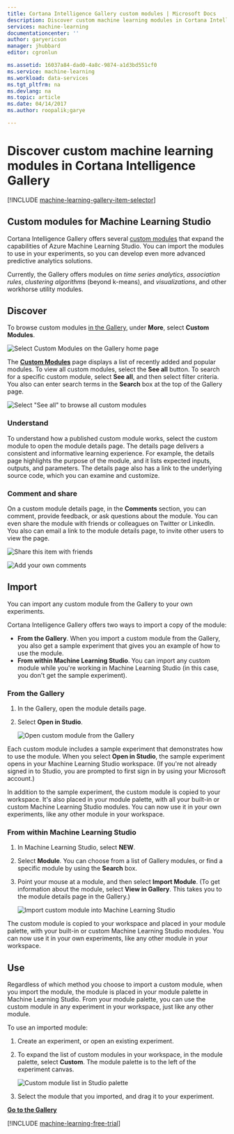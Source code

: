 ```yaml
---
title: Cortana Intelligence Gallery custom modules | Microsoft Docs
description: Discover custom machine learning modules in Cortana Intelligence Gallery.
services: machine-learning
documentationcenter: ''
author: garyericson
manager: jhubbard
editor: cgronlun

ms.assetid: 16037a84-dad0-4a8c-9874-a1d3bd551cf0
ms.service: machine-learning
ms.workload: data-services
ms.tgt_pltfrm: na
ms.devlang: na
ms.topic: article
ms.date: 04/14/2017
ms.author: roopalik;garye

---
```

# Discover custom machine learning modules in Cortana Intelligence Gallery
[!INCLUDE [machine-learning-gallery-item-selector](../../../includes/machine-learning-gallery-item-selector.md)]

## Custom modules for Machine Learning Studio
Cortana Intelligence Gallery offers several [custom modules](https://gallery.cortanaintelligence.com/customModules) that expand the capabilities of Azure Machine Learning Studio. You can import the modules to use in your experiments, so you can develop even more advanced predictive analytics solutions.

Currently, the Gallery offers modules on *time series analytics*, *association rules*, *clustering algorithms* (beyond k-means), and *visualizations*, and other workhorse utility modules.


## Discover
To browse custom modules [in the Gallery](http://gallery.cortanaintelligence.com), under **More**, select **Custom Modules**.

![Select Custom Modules on the Gallery home page](media/machine-learning-gallery-custom-modules/select-custom-modules-in-gallery.png)

The **[Custom Modules](https://gallery.cortanaintelligence.com/customModules)** page displays a list of recently added and popular modules. To view all custom modules, select the **See all** button. To search for a specific custom module, select **See all**, and then select filter criteria. You also can enter search terms in the **Search** box at the top of the Gallery page.

![Select "See all" to browse all custom modules](media/machine-learning-gallery-custom-modules/click-see-all-for-all-custom-modules.png)

### Understand

To understand how a published custom module works, select the custom module to open the module details page. The details page delivers a consistent and informative learning experience. For example, the details page highlights the purpose of the module, and it lists expected inputs, outputs, and parameters. The details page also has a link to the underlying source code, which you can examine and customize.

### Comment and share
On a custom module details page, in the **Comments** section, you can comment, provide feedback, or ask questions about the module. You can even share the module with friends or colleagues on Twitter or LinkedIn. You also can email a link to the module details page, to invite other users to view the page.

![Share this item with friends](media/machine-learning-gallery-how-to-use-contribute-publish/share-links.png)

![Add your own comments](media/machine-learning-gallery-how-to-use-contribute-publish/comments.png)

## Import
You can import any custom module from the Gallery to your own experiments.

Cortana Intelligence Gallery offers two ways to import a copy of the module:

* **From the Gallery**. When you import a custom module from the Gallery, you also get a sample experiment that gives you an example of how to use the module.
* **From within Machine Learning Studio**. You can import any custom module while you're working in Machine Learning Studio (in this case, you don't get the sample experiment).

### From the Gallery

1. In the Gallery, open the module details page. 
2. Select **Open in Studio**.
   
    ![Open custom module from the Gallery](media/machine-learning-gallery-custom-modules/open-custom-module-from-gallery.png)
   
Each custom module includes a sample experiment that demonstrates how to use the module. When you select **Open in Studio**, the sample experiment opens in your Machine Learning Studio workspace. (If you're not already signed in to Studio, you are prompted to first sign in by using your Microsoft account.)

In addition to the sample experiment, the custom module is copied to your workspace. It's also placed in your module palette, with all your built-in or custom Machine Learning Studio modules. You can now use it in your own experiments, like any other module in your workspace.

### From within Machine Learning Studio

1. In Machine Learning Studio, select **NEW**.
2. Select **Module**. You can choose from a list of Gallery modules, or find a specific module by using the **Search** box.
3. Point your mouse at a module, and then select **Import Module**. (To get information about the module, select **View in Gallery**. This takes you to the module details page in the Gallery.)
   
    ![Import custom module into Machine Learning Studio](media/machine-learning-gallery-custom-modules/add-custom-module-in-studio.png)

The custom module is copied to your workspace and placed in your module palette, with your built-in or custom Machine Learning Studio modules. You can now use it in your own experiments, like any other module in your workspace.

## Use

Regardless of which method you choose to import a custom module, when you import the module, the module is placed in your module palette in Machine Learning Studio. From your module palette, you can use the custom module in any experiment in your workspace, just like any other module.

To use an imported module:

1. Create an experiment, or open an existing experiment.
2. To expand the list of custom modules in your workspace, in the module palette, select **Custom**. The module palette is to the left of the experiment canvas.
   
    ![Custom module list in Studio palette](media/machine-learning-gallery-custom-modules/custom-module-in-studio-palette.png)
3. Select the module that you imported, and drag it to your experiment.


**[Go to the Gallery](http://gallery.cortanaintelligence.com)**

[!INCLUDE [machine-learning-free-trial](../../../includes/machine-learning-free-trial.md)]

